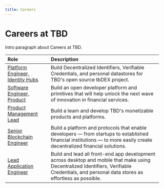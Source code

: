 ```yaml
---
title: Careers
---
```


# Careers at TBD

Intro paragraph about Careers at TBD. 

| Role                                                                                        | Description                                                                                   |
| :--------------------------------------------------------------------------------------------| :----------------------------------------------------------------------------------------------|
| [Platform Engineer, Identity Hubs](https://www.smartrecruiters.com/Square/743999800511326)  | Build Decentralized Identifiers, Verifiable Credentials, and personal datastores for TBD's open source tbDEX project. |
| [Software Engineer, Product](https://www.smartrecruiters.com/Square/743999804550714)        | Build an open developer platform and primitives that will help unlock the next wave of innovation in financial services.  |
| [Product Management Lead](https://www.smartrecruiters.com/Square/743999806566464)           | Build a team and develop TBD's monetizable products and platforms.                                      |
| [Senior Blockchain Engineer](https://www.smartrecruiters.com/Square/743999793592217)        | Build a platform and protocols that enable developers — from startups to established financial institutions — to more easily create decentralized financial solutions. |
| [Lead Application Engineer](https://www.smartrecruiters.com/Square/743999807242028)        | Build and lead all front-end app development across desktop and mobile that make using Decentralized Identifiers, Verifiable Credentials, and personal data stores as effortless as possible. |
